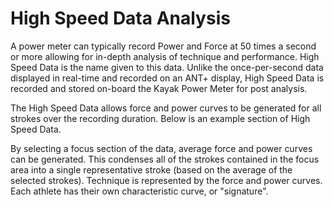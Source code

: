 # High Speed Data Analysis

A power meter can typically record Power and Force at 50 times a second or more allowing for in-depth analysis of technique and performance. High Speed Data is the name given to this data. Unlike the once-per-second data displayed in real-time and recorded on an ANT+ display, High Speed Data is recorded and stored on-board the Kayak Power Meter for post analysis.

The High Speed Data allows force and power curves to be generated for all strokes over the recording duration. Below is an example section of High Speed Data.

By selecting a focus section of the data, average force and power curves can be generated. This condenses all of the strokes contained in the focus area into a single representative stroke (based on the average of the selected strokes). Technique is represented by the force and power curves. Each athlete has their own characteristic curve, or "signature".